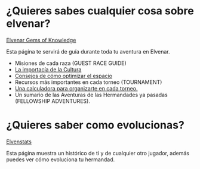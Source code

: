 
# ¿Quieres sabes cualquier cosa sobre elvenar?
[Elvenar Gems of Knowledge](https://www.gamersgemsofknowledge.com/)

Esta página te servirá de guía durante toda tu aventura en Elvenar.
 * Misiones de cada raza (GUEST RACE GUIDE)
 * [La importacía de la Cultura](https://elvengems.com/culture-bonus/)
 * [Consejos de cómo optimizar el espacio](https://elvengems.com/city-layout-space-optimization/)
 * Recursos más importantes en cada torneo (TOURNAMENT)
 * [Una calculadora para organizarte en cada torneo.](https://elvengems.com/tournament/tournament-calculator/)
 * Un sumario de las Aventuras de las Hermandades ya pasadas (FELLOWSHIP ADVENTURES). 
 
 # ¿Quieres saber como evolucionas?
 [Elvenstats](https://www.elvenstats.com/)
 
 Esta página muestra un histórico de ti y de cualquier otro jugador,
 además puedes ver cómo evoluciona tu hermandad. 

